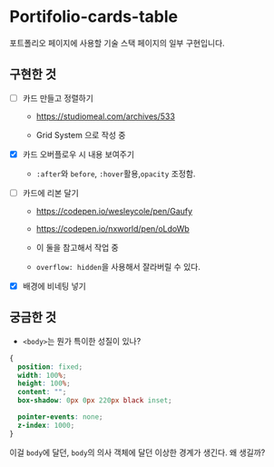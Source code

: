 # Portifolio-cards-table

포트폴리오 페이지에 사용할 기술 스택 페이지의 일부 구현입니다.

## 구현한 것

- [ ] 카드 만들고 정렬하기

  - <https://studiomeal.com/archives/533>

  - Grid System 으로 작성 중

- [x] 카드 오버플로우 시 내용 보여주기

  - `:after`와 `before`, `:hover`활용,`opacity` 조정함.

- [ ] 카드에 리본 달기

  - <https://codepen.io/wesleycole/pen/Gaufy>

  - <https://codepen.io/nxworld/pen/oLdoWb>

  - 이 둘을 참고해서 작업 중

  - `overflow: hidden`을 사용해서 잘라버릴 수 있다.

- [x] 배경에 비네팅 넣기

## 궁금한 것

- `<body>`는 뭔가 특이한 성질이 있나?

```CSS
{
  position: fixed;
  width: 100%;
  height: 100%;
  content: "";
  box-shadow: 0px 0px 220px black inset;

  pointer-events: none;
  z-index: 1000;
}
```

이걸 `body`에 달던, `body`의 의사 객체에 달던 이상한 경계가 생긴다. 왜 생길까?

